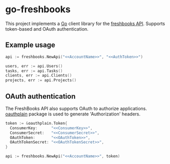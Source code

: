 go-freshbooks
=====
This project implements a [Go](http://golang.org) client library for the [freshbooks API](http://developers.freshbooks.com/).
Supports token-based and OAuth authentication.

Example usage
---------------

```go
api := freshbooks.NewApi("<<AccountName>>", "<<AuthToken>>")

users, err := api.Users()
tasks, err := api.Tasks()
clients, err := api.Clients()
projects, err := api.Projects()
```

OAuth authentication
---------------
The FreshBooks API also supports OAuth to authorize applications. [oauthplain](https://github.com/tambet/oauthplain) package is used to generate 'Authorization' headers.

```go
token := &oauthplain.Token{
  ConsumerKey:      "<<ConsumerKey>>",
  ConsumerSecret:   "<<ConsumerSecret>>",
  OAuthToken:       "<<OAuthToken>>",
  OAuthTokenSecret: "<<OAuthTokenSecret>>",
}

api := freshbooks.NewApi("<<AccountName>>", token)
```
